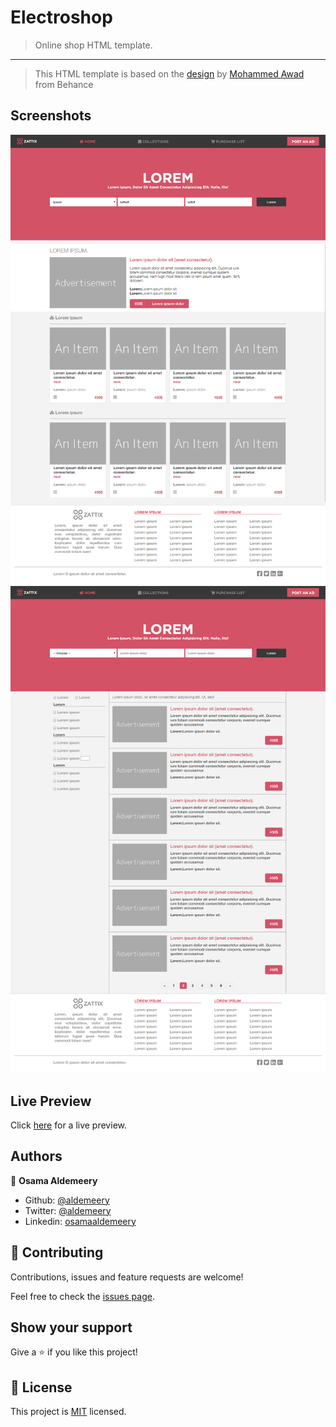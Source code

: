 # Electroshop

> Online shop HTML template.

---

> This HTML template is based on the [design](https://www.behance.net/gallery/24796463/ZATTIX) by [Mohammed Awad](https://www.behance.net/M_Awad) from Behance

## Screenshots

![screenshot](./assets/images/home_screenshot.png)
![screenshot](./assets/images/search_screenshot.png)

## Live Preview

Click [here](https://raw.githack.com/aldemeery/electroshop/develop/index.html) for a live preview.

## Authors

👤 **Osama Aldemeery**

- Github: [@aldemeery](https://github.com/aldemeery)
- Twitter: [@aldemeery](https://twitter.com/aldemeery)
- Linkedin: [osamaaldemeery](https://linkedin.com/in/osamaaldemeery)

## 🤝 Contributing

Contributions, issues and feature requests are welcome!

Feel free to check the [issues page](issues/).

## Show your support

Give a ⭐️ if you like this project!

## 📝 License

This project is [MIT](LICENSE) licensed.
